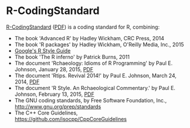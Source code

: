# R-CodingStandard

[R-CodingStandard](R-CodingStandard.md) ([PDF](R-CodingStandard.pdf)) is a coding standard for R, combining:

 * The book 'Advanced R' by Hadley Wickham, CRC Press, 2014
 * The book 'R packages' by Hadley Wickham, O'Reilly Media, Inc., 2015
 * [Google's R Style Guide](https://google.github.io/styleguide/Rguide.xml)
 * The book 'The R inferno' by Patrick Burns, 2011
 * The document 'Rchaeology: Idioms of R Programming' by Paul E. Johnson, January 28, 2015, [PDF](http://pj.freefaculty.org/R/Rchaeology.pdf)
 * The document 'Rtips.  Revival 2014!' by Paul E. Johnson, March 24, 2014, [PDF](http://pj.freefaculty.org/R/Rtips.pdf)
 * The document 'R Style. An Rchaeological Commentary.' by Paul E. Johnson, February 13, 2015, [PDF](https://cran.r-project.org/web/packages/rockchalk/vignettes/Rstyle.pdf)
 * The GNU coding standards, by Free Software Foundation, Inc., http://www.gnu.org/prep/standards
 * The C++ Core Guidelines, https://github.com/isocpp/CppCoreGuidelines
